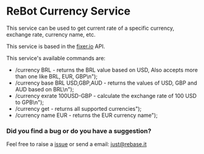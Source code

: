 # ReBot Currency Service

This service can be used to get current rate of a specific currency, exchange rate, currency name, etc.

This service is based in the [fixer.io](https://api.fixer.io/) API.

This service's available commands are:
 
 - /currency BRL - returns the BRL value based on USD, Also accepts more than one like BRL, EUR, GBP\n");
 - /currency base BRL USD,GBP,AUD - returns the values of USD, GBP and AUD based on BRL\n");
 - /currency exrate 100USD-GBP - calculate the exchange rate of 100 USD to GPB\n");
 - /currency get - returns all supported currencies");
 - /currency name EUR - returns the EUR currency name");

### Did you find a bug or do you have a suggestion?
Feel free to raise a [issue](https://github.com/rebase-it/rebot/issues/new) or send a email: just@rebase.it